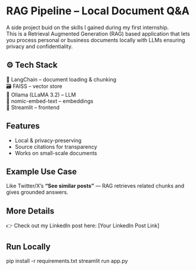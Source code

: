# RAG Pipeline – Local Document Q&A

A side project buid on the skills I gained during my first internship.  
This is a Retrieval Augmented Generation (RAG) based application that lets you process personal or business documents locally with LLMs ensuring privacy and confidentiality.


## ⚙️ Tech Stack
  🔗 LangChain – document loading & chunking  
  🗃️ FAISS – vector store  
  🦙 Ollama (LLaMA 3.2) – LLM  
  🧩 nomic-embed-text – embeddings  
  🎈 Streamlit – frontend  


## Features
- Local & privacy-preserving  
- Source citations for transparency  
- Works on small-scale documents    


## Example Use Case
Like Twitter/X’s **“See similar posts”** — RAG retrieves related chunks and gives grounded answers.


## More Details
👉 Check out my LinkedIn post here: [Your LinkedIn Post Link]


## Run Locally
pip install -r requirements.txt
streamlit run app.py
